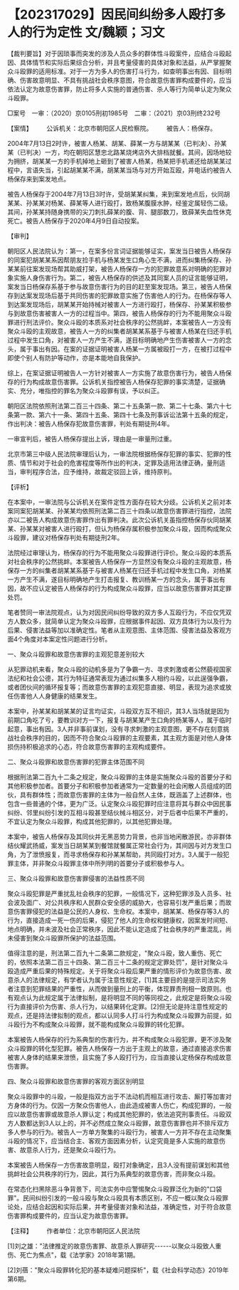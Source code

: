 # 【202317029】因民间纠纷多人殴打多人的行为定性 文/魏颖；习文

【裁判要旨】对于因琐事而突发的涉及人员众多的群体性斗殴案件，应结合斗殴起因、具体情节和实际后果综合分析，并且考量侵害的具体对象和法益，从严掌握聚众斗殴罪的适用标准。对于一方为多人的伤害打斗行为，如查明事出有因、目标明确、伤害故意明显、不具有挑战社会秩序意图，符合故意伤害罪构成要件的，应当依法认定为故意伤害罪，防止将多人实施的普通伤害、杀人等行为简单认定为聚众斗殴罪。

□案号　一审：（2020）京0105刑初1985号　二审：（2021）京03刑终232号

【案情】 　　公诉机关：北京市朝阳区人民检察院。 　　被告人：杨保存。

2004年7月13日2时许，被害人杨某、胡某、薛某一方与胡某某（已判决）、孙某某（已判决）一方，均在朝阳区慧忠北路某烧烤店外大排档就餐。其间，因场地较为拥挤，胡某某一方的手机掉地上砸到了被害人杨某，杨某把手机递还给胡某某过程中，言语失当，引起胡某某不满，胡某某当场与对方开始互殴，并电话约被告人杨保存来到案发地点。

被告人杨保存于2004年7月13日3时许，受胡某某纠集，来到案发地点后，伙同胡某某、孙某某对杨某、薛某等人进行殴打，致杨某腹膜水肿，经鉴定属轻伤二级。其间，孙某某持随身携带的尖刀刺扎薛某的腹、背、腿部数刀，致薛某失血性休克死亡。被告人杨保存于2020年4月9日自动投案。

【审判】

朝阳区人民法院认为：第一，在案多份言词证据能够证实，案发当日被告人杨保存的同案犯胡某某系因帮朋友捡手机与杨某发生口角心生不满，进而纠集杨保存、孙某某前往案发现场帮其助威打架，被告人杨保存一方的犯罪故意系对明确的犯罪对象实施人身伤害行为。第二，被告人杨保存的供述及其同案人员的证言能够证明，案发当日杨保存系基于参与故意伤害行为的目的赶至案发现场。第三，被告人杨保存到达案发现场后基于共同伤害的犯罪故意实施了伤害他人的行为。在杨保存等人到达案发现场后，胡某某开始持械对被害人一方进行殴打，杨保存、孙某某积极参与到故意伤害被害人一方的过程当中。第四，被告人杨保存的行为不能用聚众斗殴罪进行刑法评价。聚众斗殴的本质系对社会秩序的公然挑衅，本案被告人一方没有聚众斗殴的主观故意，被告人一方的纠集者胡某某系基于与被害人杨某在归还手机过程中发生口角，对被害人一方产生不满，遂目标明确地产生伤害被害人一方的念头，属于事出有因。在案的证据证明被害人杨某一方属被殴打一方，在被打过程中即使个别人有防护等动作，亦是本能地自我保护。

综上，在案证据证明被告人一方针对被害人一方实施了故意伤害行为，被告人杨保存的行为构成故意伤害罪。公诉机关指控被告人杨保存犯罪的事实清楚，证据确实、充分，唯指控的罪名为聚众斗殴罪有误，予以纠正。

朝阳区法院依照刑法第二百三十四条、第二十五条第一款、第二十七条、第六十七条第一款、第六十一条、第四十五条、第四十七条及刑事诉讼法第十五条的规定，作出判决：被告人杨保存犯故意伤害罪，判处有期徒刑4年。

一审宣判后，被告人杨保存提出上诉，理由是一审量刑过重。

北京市第三中级人民法院审理后认为，一审法院根据杨保存犯罪的事实、犯罪的性质、情节和对于社会的危害程度等所作出的判决，定罪及适用法律正确，量刑适当，审判程序合法，应予维持，故裁定驳回上诉，维持原判。

【评析】

在本案中，一审法院与公诉机关在案件定性方面存在较大分歧。公诉机关之前对本案同案犯胡某某、孙某某均依照刑法第二百三十四条以故意伤害罪进行指控，法院亦以二被告人构成故意伤害罪作出有罪判决。此次公诉机关虽指控杨保存伙同胡某某、孙某某对被害人进行殴打，但认为杨保存属积极参加聚众斗殴，因而构成聚众斗殴罪，建议对杨保存判处有期徒刑2年。

法院经过审理认为，杨保存的行为不能用聚众斗殴罪进行评价。聚众斗殴的本质系对社会秩序的公然挑衅。本案被告人杨保存一方显然没有聚众斗殴的主观故意，杨保存一方的纠集者胡某某系基于与被害人杨某在归还手机过程中发生口角，对杨某一方产生不满，遂目标明确地产生打击报复、教训杨某一方的念头，属于事出有因，故不应认定被告人杨保存的行为构成聚众斗殴罪，应当以故意伤害罪对其定罪处罚。

笔者赞同一审法院观点，认为对因民间纠纷导致的双方多人互殴行为，不应仅凭双方人数众多，就简单认定为聚众斗殴罪，应根据事件起因、双方具体行为以及行为后果、侵害法益等加以准确定性。笔者从主观意图、主体范围、侵害法益及客观方面4个角度对本案定性问题进行分析。

一、聚众斗殴罪和故意伤害罪的主观犯意差别较大

从犯罪动机来看，聚众斗殴的动机多是为了争霸一方、寻求刺激或者公然藐视国家法纪和社会公德，其行为特征通常表现为通过纠集多人相约斗殴，以此逞强争霸，或者团伙间的循环报复等；而故意伤害罪的主观犯意直接、明显，表现为追求或放任伤害他人人身健康的结果发生。

本案中，孙某某和胡某某的证言均证实，斗殴双方互不相识，其3人当场就是因为前期口角吃了亏，要教训对方一下，报复与胡某某产生口角的杨某等人，属于临时起意，事出有因。3人并非事前谋划，没有寻求刺激的主观意图，更不存在刻意挑战社会秩序的目的，因而不符合聚众斗殴罪的主观要素，其主观方面是对他人身体损伤持积极追求的心态，符合故意伤害罪的主观构成要件。

二、聚众斗殴罪和故意伤害罪的犯罪主体范围不同

根据刑法第二百九十二条之规定，聚众斗殴罪的主体是实施聚众斗殴的首要分子和其他积极参加者。首要分子和积极参加者通常为一定数量的社会闲散人员组成的团伙，具有群体性；而故意伤害罪的主体为一般自然人主体，既涵盖了上述群体，也包含一些普通的个体，更为广泛。认定聚众斗殴犯罪时应注意将其与群众中因民事纠纷、邻里纠纷引发的互相斗殴甚至结伙械斗相区分，对于后者中后果不严重的，不宜认定为聚众斗殴罪，构成其他犯罪的，以其他犯罪处理。

本案中，被告人杨保存及其同伙并无黑恶势力背景，也非当地闲散游民，亦非群体结伙耀武扬威，案发当日胡某某到餐馆就餐属正常社会行为，其间因与对方发生口角，为了泄愤报复，而寻求杨保存和孙某某帮助，共同殴打对方。3人属于一般犯罪主体，并非聚众斗殴罪主体中所列明的首要分子或积极参与人。

三、聚众斗殴罪和故意伤害罪侵害的法益性质不同

聚众斗殴犯罪是严重扰乱社会秩序的犯罪，一般情况下，这种犯罪涉及人员多、社会波及面广、对公共秩序和人民群众安全感的威胁大，也容易引发严重后果；而故意伤害罪侵犯的法益是公民的人身权、生命权。本案中，胡某某、杨保存等3人的行为，直接造成一死一伤的后果，侵犯了他人的生命权和健康权，因案发时间短、地点明确，并未波及社会正常秩序，因此不能认定造成了社会秩序的严重混乱，尚未侵害到聚众斗殴罪所保护的法益范围。

值得注意的是，刑法第二百九十二条第二款规定，"聚众斗殴，致人重伤、死亡的，依照本法第二百三十四条、第二百三十二条的规定定罪处罚"，是针对聚众斗殴造成严重后果的特殊规定。关于将聚众斗殴后果严重的情形评价为故意伤害、故意杀人的法律规定，有学者认为属于注意性规定，\[1\]其主要目的是提示司法实务者注意到犯罪结果的严重性，从而做到量刑上的平衡，体现罪责刑相一致原则。也有观点认为此规定属于法律拟制，是将明显不同的等同视之，此规定是将聚众斗殴行为直接评价为伤害、杀人行为，以结果转化定罪。\[2\]但无论是持注意性规定的观点，还是持法律拟制的观点，都以认同多人打斗行为构成聚众斗殴罪为前提，如斗殴行为不构成聚众斗殴罪，就不能构成聚众斗殴罪的转化犯罪。

本案被告人杨保存的行为系典型的伤害行为，并不构成聚众斗殴犯罪，更不涉及聚众斗殴罪的转化型犯罪。被告人杨保存一方出于主观上的故意，通过直接追求伤害被害人身体的结果来泄愤，且实施了多人殴打行为，应当直接认定杨保存构成故意伤害罪。

四、聚众斗殴罪和故意伤害罪的客观方面区别明显

聚众斗殴罪中的斗殴，一般是指双方出于不法动机而相互进行攻击、厮打等加害对方身体的行为。仅因一方聚众伤害他人，由此造成被害人伤亡，构成犯罪的，一般应以故意伤害罪或故意杀人罪认定；构成其他犯罪的，依法追究刑事责任。斗殴双方人数都达到3人以上的，并不必然成立聚众斗殴罪，故意伤害罪也并不排斥双方多人参与的行为。被告人一方单方聚集的斗殴行为，被害人一方并不存在主动聚集斗殴的情况下，应当结合主、客观方面因素分析，认定究竟是多人实施的故意伤害、故意杀人行为，还是聚众斗殴行为。

本案被告人杨保存一方伤害故意明显，殴打对象确定，且3人没有提前谋划和其他挑衅社会公共秩序的行为，因此，其行为系典型的故意伤害，而非聚众斗殴。

在常态化扫黑除恶斗争背景下，司法实务中应警惕聚众斗殴罪泛化为新的"口袋罪"。民间纠纷引发的一般斗殴与聚众斗殴具有本质区别，不应一概以聚众斗殴罪论处，应结合起因和实际后果，并考量侵害对象和法益，准确定性，对于符合故意伤害罪构成要件的，应当认定为故意伤害罪。

【注释】 　　作者单位：北京市朝阳区人民法院

\[1\]刘之雄："法律推定的故意伤害罪、故意杀人罪研究------以聚众斗殴致人重伤、死亡为焦点"，载《法学家》2018年第1期。

\[2\]刘蓓："聚众斗殴罪转化犯的基本疑难问题探析"，载《社会科学动态》2019年第6期。